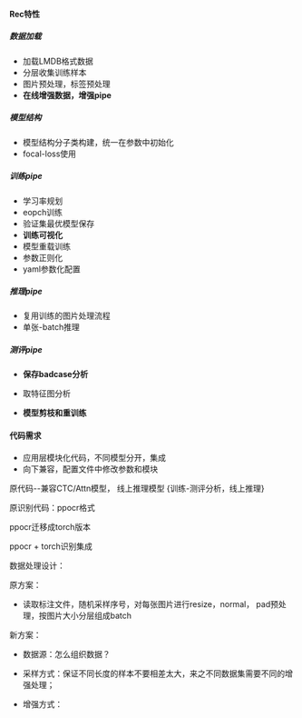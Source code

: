 #### Rec特性

##### 数据加载

* 加载LMDB格式数据
* 分层收集训练样本
* 图片预处理，标签预处理
* **在线增强数据，增强pipe**

##### 模型结构

* 模型结构分子类构建，统一在参数中初始化
* focal-loss使用

##### 训练pipe

* 学习率规划
* eopch训练
* 验证集最优模型保存
* **训练可视化**
* 模型重载训练
* 参数正则化
* yaml参数化配置

##### 推理pipe

* 复用训练的图片处理流程
* 单张-batch推理

##### 测评pipe

* **保存badcase分析**
* 取特征图分析

* **模型剪枝和重训练**





#### 代码需求

* 应用层模块化代码，不同模型分开，集成
* 向下兼容，配置文件中修改参数和模块



原代码--兼容CTC/Attn模型， 线上推理模型 {训练-测评分析，线上推理}



原识别代码：ppocr格式

ppocr迁移成torch版本



ppocr + torch识别集成







数据处理设计：

原方案：

* 读取标注文件，随机采样序号，对每张图片进行resize，normal， pad预处理，按图片大小分层组成batch

新方案：

* 数据源：怎么组织数据？

* 采样方式：保证不同长度的样本不要相差太大，来之不同数据集需要不同的增强处理；
* 增强方式：

